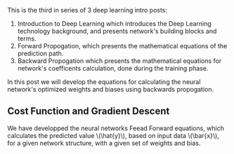 This is the third in series of 3 deep learning intro posts:
1. Introduction to Deep Learning which introduces the Deep Learning technology background, and presents network's building blocks and terms.
2. Forward Propogation, which presents the mathematical equations of the prediction path.
3. Backward Propogation which presents the mathematical equations for network's coefficents calculation, done during the training phase.

In this post we will develop the equations for calculating the neural network's optimized weights and biases using backwards propogation.

## Cost Function and Gradient Descent
We have developped the neural networks Feead Forward equations, which calculates the predicted value \\(\hat{y}\\), based on input data \\(\bar{x}\\), for a given network structure, with a given set of weights and bias.


